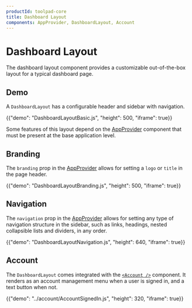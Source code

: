 ```yaml
---
productId: toolpad-core
title: Dashboard Layout
components: AppProvider, DashboardLayout, Account
---
```


# Dashboard Layout

<p class="description">The dashboard layout component provides a customizable out-of-the-box layout for a typical dashboard page.</p>

## Demo

A `DashboardLayout` has a configurable header and sidebar with navigation.

{{"demo": "DashboardLayoutBasic.js", "height": 500, "iframe": true}}

Some features of this layout depend on the [AppProvider](https://mui.com/toolpad/core/react-app-provider/) component that must be present at the base application level.

## Branding

The `branding` prop in the [AppProvider](https://mui.com/toolpad/core/react-app-provider/) allows for setting a `logo` or `title` in the page header.

{{"demo": "DashboardLayoutBranding.js", "height": 500, "iframe": true}}

## Navigation

The `navigation` prop in the [AppProvider](https://mui.com/toolpad/core/react-app-provider/) allows for setting any type of navigation structure in the sidebar, such as links, headings, nested collapsible lists and dividers, in any order.

{{"demo": "DashboardLayoutNavigation.js", "height": 640, "iframe": true}}

## Account

The `DashboardLayout` comes integrated with the [`<Account />`](/toolpad/core/react-account/) component. It renders as an account management menu when a user is signed in, and a text button when not.

{{"demo": "../account/AccountSignedIn.js", "height": 320, "iframe": true}}
